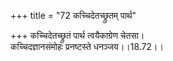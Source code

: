 +++
title = "72 कच्चिदेतच्छ्रुतम् पार्थ"

+++
कच्चिदेतच्छ्रुतं पार्थ त्वयैकाग्रेण चेतसा।  
कच्चिदज्ञानसंमोहः प्रनष्टस्ते धनञ्जय।।18.72।।